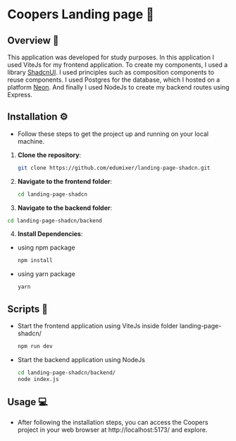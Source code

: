 # Coopers Landing page 🚀

## Overview 🌌

This application was developed for study purposes. In this application I used ViteJs for my frontend application. To create my components, I used a library  [ShadcnUI](https://ui.shadcn.com/docs/components/accordion). I used principles such as composition components to reuse components. I used Postgres for the database, which I hosted on a platform [Neon](https://neon.tech/). And finally I used NodeJs to create my backend routes using Express.

## Installation ⚙

- Follow these steps to get the project up and running on your local machine.

1. **Clone the repository**:
   ```sh
   git clone https://github.com/edumixer/landing-page-shadcn.git
   ```
2. **Navigate to the frontend folder**:
   ```sh
   cd landing-page-shadcn
   ```
3. **Navigate to the backend folder**:
  ```sh
  cd landing-page-shadcn/backend
  ```
4. **Install Dependencies**:
- using npm package
   ```sh
   npm install
   ```
- using yarn package
   ```sh
   yarn
   ```

## Scripts 🔗

- Start the frontend application using ViteJs inside folder landing-page-shadcn/
   ```sh 
   npm run dev
   ```
- Start the backend application using NodeJs
   ```sh
   cd landing-page-shadcn/backend/
   node index.js
   ```
## Usage 💻

- After following the installation steps, you can access the Coopers project in your web browser at http://localhost:5173/ and explore.